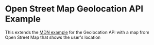# Open Street Map Geolocation API Example

This extends the [MDN example](https://developer.mozilla.org/en-US/docs/Web/API/Geolocation_API#Examples) for the Geolocation API with a map from Open Street Map that shows the user's location
